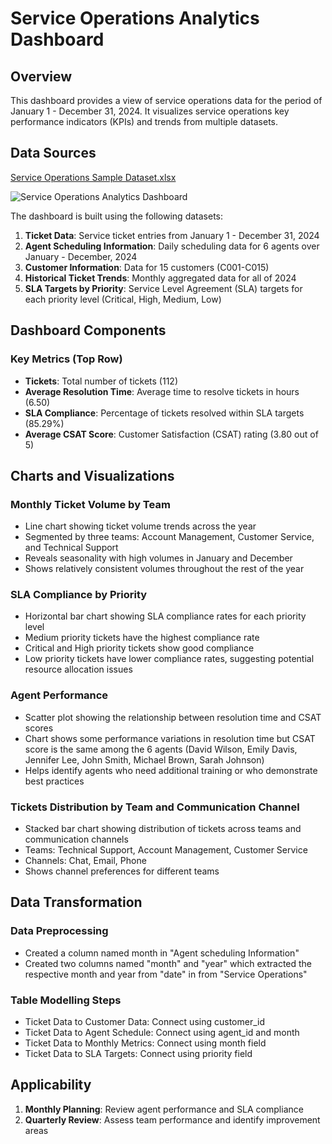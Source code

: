 # Service Operations Analytics Dashboard

## Overview
This dashboard provides a view of service operations data for the period of January 1 - December 31, 2024. It visualizes service operations key performance indicators (KPIs) and trends from multiple datasets.

## Data Sources
[Service Operations Sample Dataset.xlsx](https://github.com/user-attachments/files/19060319/Service.Operations.Sample.Dataset.xlsx)

![Service Operations Analytics Dashboard](https://github.com/user-attachments/assets/dd8b774b-69ea-4eea-a1e1-0d1f8f5fe444)

The dashboard is built using the following datasets:

1. **Ticket Data**: Service ticket entries from January 1 - December 31, 2024
2. **Agent Scheduling Information**: Daily scheduling data for 6 agents over January - December, 2024
3. **Customer Information**: Data for 15 customers (C001-C015)
4. **Historical Ticket Trends**: Monthly aggregated data for all of 2024
5. **SLA Targets by Priority**: Service Level Agreement (SLA) targets for each priority level (Critical, High, Medium, Low)

## Dashboard Components
### Key Metrics (Top Row)
- **Tickets**: Total number of tickets (112)
- **Average Resolution Time**: Average time to resolve tickets in hours (6.50)
- **SLA Compliance**: Percentage of tickets resolved within SLA targets (85.29%)
- **Average CSAT Score**: Customer Satisfaction (CSAT) rating (3.80 out of 5)

## Charts and Visualizations
### Monthly Ticket Volume by Team
- Line chart showing ticket volume trends across the year
- Segmented by three teams: Account Management, Customer Service, and Technical Support
- Reveals seasonality with high volumes in January and December
- Shows relatively consistent volumes throughout the rest of the year

### SLA Compliance by Priority
- Horizontal bar chart showing SLA compliance rates for each priority level
- Medium priority tickets have the highest compliance rate
- Critical and High priority tickets show good compliance
- Low priority tickets have lower compliance rates, suggesting potential resource allocation issues

### Agent Performance
- Scatter plot showing the relationship between resolution time and CSAT scores
- Chart shows some performance variations in resolution time but CSAT score is the same among the 6 agents (David Wilson, Emily Davis, Jennifer Lee, John Smith, Michael Brown, Sarah Johnson)
- Helps identify agents who need additional training or who demonstrate best practices

### Tickets Distribution by Team and Communication Channel
- Stacked bar chart showing distribution of tickets across teams and communication channels
- Teams: Technical Support, Account Management, Customer Service
- Channels: Chat, Email, Phone
- Shows channel preferences for different teams


## Data Transformation
### Data Preprocessing
- Created a column named month in "Agent scheduling Information"
- Created two columns named "month" and "year" which extracted the respective month and year from "date" in from "Service Operations"

### Table Modelling Steps
- Ticket Data to Customer Data: Connect using customer_id
- Ticket Data to Agent Schedule: Connect using agent_id and month
- Ticket Data to Monthly Metrics: Connect using month field
- Ticket Data to SLA Targets: Connect using priority field

## Applicability
1. **Monthly Planning**: Review agent performance and SLA compliance
2. **Quarterly Review**: Assess team performance and identify improvement areas
